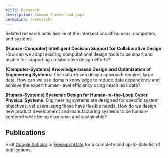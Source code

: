 ```yaml
---
title: Research
description: Common themes and gaps
permalink: /research/
---
```


Related research activities lie at the intersections of humans, computers, and systems.

**(Human-Computer) Intelligent Decision Support for Collaborative Design**: How can we adapt existing computational design tools to be smart and usable for supporting collaborative design efforts?

**(Computer-Systems) Knowledge-based Design and Optimization of Engineering Systems**: The data-driven design approach requires large data. How can we use domain knowledge to reduce data dependency and achieve the expert human-level efficiency using much less data?

**(Human-Systems) Systemic Design for Human-in-the-Loop Cyber Physical Systems**: Engineering systems are designed for specific system objectives, yet users using those have flexible needs. How do we design new product development and manufacturing systems to be human-centered while being economic and sustainable?

## Publications

Visit [Google Scholar](https://scholar.google.com/citations?user=cga1MjsAAAAJ&hl=en) or [ResearchGate](https://www.researchgate.net/profile/Ashish-Chaudhari-5) for a complete and up-to-date list of publications.
